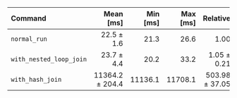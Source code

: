 | Command | Mean [ms] | Min [ms] | Max [ms] | Relative |
|:---|---:|---:|---:|---:|
| `normal_run` | 22.5 ± 1.6 | 21.3 | 26.6 | 1.00 |
| `with_nested_loop_join` | 23.7 ± 4.4 | 20.2 | 33.2 | 1.05 ± 0.21 |
| `with_hash_join` | 11364.2 ± 204.4 | 11136.1 | 11708.1 | 503.98 ± 37.05 |
